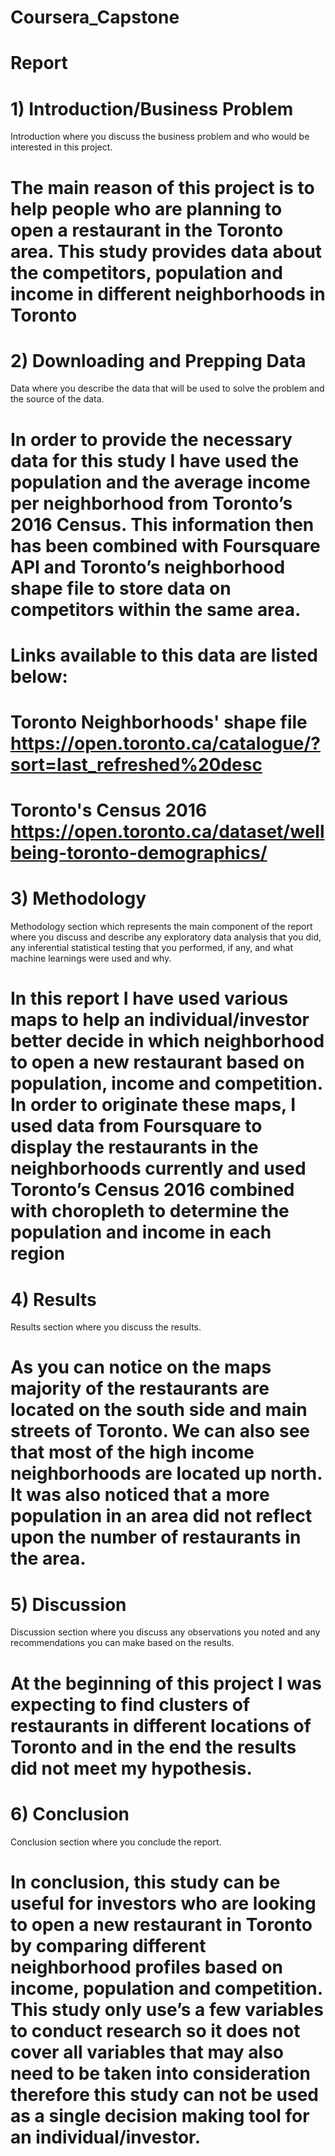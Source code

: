 # Coursera_Capstone

# Report
# 1) Introduction/Business Problem
Introduction where you discuss the business problem and who would be interested in this project.
# The main reason of this project is to help people who are planning to open a restaurant in the Toronto area. This study provides data about the competitors, population and income in different neighborhoods in Toronto
# 2) Downloading and Prepping Data
Data where you describe the data that will be used to solve the problem and the source of the data.
# In order to provide the necessary data for this study I have used the population and the average income per neighborhood from Toronto’s 2016 Census. This information then has been combined with Foursquare API and Toronto’s neighborhood shape file to store data on competitors within the same area.
# Links available to this data are listed below:
# Toronto Neighborhoods' shape file https://open.toronto.ca/catalogue/?sort=last_refreshed%20desc
# Toronto's Census 2016 https://open.toronto.ca/dataset/wellbeing-toronto-demographics/
# 3) Methodology
Methodology section which represents the main component of the report where you discuss and describe any exploratory data analysis that you did, any inferential statistical testing that you performed, if any, and what machine learnings were used and why.
# In this report I have used various maps to help an individual/investor better decide in which neighborhood to open a new restaurant based on population, income and competition. In order to originate these maps, I used data from Foursquare to display the restaurants in the neighborhoods currently and used Toronto’s Census 2016 combined with choropleth to determine the population and income in each region

# 4) Results
Results section where you discuss the results.
# As you can notice on the maps majority of the restaurants are located on the south side and main streets of Toronto. We can also see that most of the high income neighborhoods are located up north. It was also noticed that a more population in an area did not reflect upon the number of restaurants in the area.
# 5) Discussion
Discussion section where you discuss any observations you noted and any recommendations you can make based on the results.
# At the beginning of this project I was expecting to find clusters of restaurants in different locations of Toronto and in the end the results did not meet my hypothesis.
# 6) Conclusion
Conclusion section where you conclude the report.
# In conclusion, this study can be useful for investors who are looking to open a new restaurant in Toronto by comparing different neighborhood profiles based on income, population and competition. This study only use’s a few variables to conduct research so it does not cover all variables that may also need to be taken into consideration therefore this study can not be used as a single decision making tool for an individual/investor.




